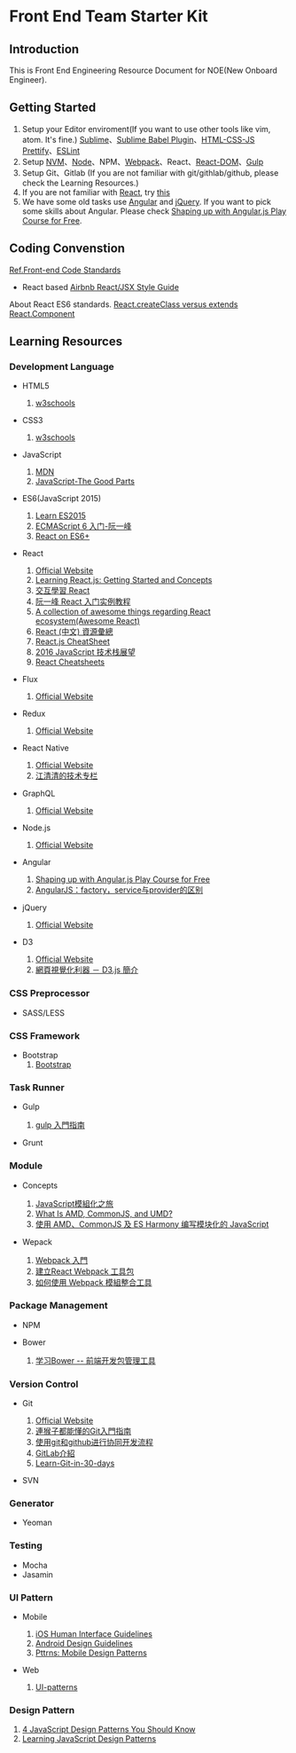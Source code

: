 # Front End Team Starter Kit 
## Introduction
This is Front End Engineering Resource Document for NOE(New Onboard Engineer).

## Getting Started
1. Setup your Editor enviroment(If you want to use other tools like vim, atom. It's fine.)
[Sublime](https://www.sublimetext.com/)、[Sublime Babel Plugin](https://github.com/babel/babel-sublime)、[HTML-CSS-JS Prettify](https://packagecontrol.io/packages/HTML-CSS-JS%20Prettify)、[ESLint](https://github.com/roadhump/SublimeLinter-eslint)
2. Setup [NVM](https://github.com/creationix/nvm)、[Node](https://nodejs.org/en/)、NPM、[Webpack](https://github.com/webpack/webpack)、React、[React-DOM](https://www.npmjs.com/package/react-dom)、[Gulp](http://gulpjs.com/)
3. Setup Git、Gitlab (If you are not familiar with git/githlab/github, please check the Learning Resources.)
4. If you are not familiar with [React](https://facebook.github.io/react/), try [this](https://scotch.io/tutorials/learning-react-getting-started-and-concepts)
5. We have some old tasks use [Angular](https://angularjs.org/) and [jQuery](https://jquery.com/). If you want to pick some skills about Angular. Please check [Shaping up with Angular.js Play Course for Free](https://www.codeschool.com/courses/shaping-up-with-angular-js).

## Coding Convenstion
[Ref.Front-end Code Standards](https://isobar-idev.github.io/code-standards/)

- React based
[Airbnb React/JSX Style Guide](https://github.com/airbnb/javascript/tree/master/react)

About React ES6 standards. [React.createClass versus extends React.Component](https://toddmotto.com/react-create-class-versus-component/)

## Learning Resources
### Development Language
- HTML5
    1. [w3schools](http://www.w3schools.com/html/)
    
- CSS3
    1. [w3schools](http://www.w3schools.com/css/default.asp)

- JavaScript
    1. [MDN](https://developer.mozilla.org/zh-TW/docs/Web/JavaScript)
    2. [JavaScript-The Good Parts](http://bdcampbell.net/javascript/book/javascript_the_good_parts.pdf)

- ES6(JavaScript 2015) 
    1. [Learn ES2015](https://babeljs.io/docs/learn-es2015/)
    2. [ECMAScript 6 入门-阮一峰](http://es6.ruanyifeng.com/)
    3. [React on ES6+](https://babeljs.io/blog/2015/06/07/react-on-es6-plus)
    
- React
    1. [Official Website](https://facebook.github.io/react/)
    2. [Learning React.js: Getting Started and Concepts](https://scotch.io/tutorials/learning-react-getting-started-and-concepts)
    3. [交互學習 React](http://fraserxu.me/intro-to-react/)
    4. [阮一峰 React 入门实例教程](http://www.ruanyifeng.com/blog/2015/03/react.html)
    5. [A collection of awesome things regarding React ecosystem(Awesome React)](https://github.com/enaqx/awesome-react)
    6. [React (中文) 資源彙總](https://github.com/dingyiming/learn-Js-react/issues/1)
    7. [React.js CheatSheet](http://ricostacruz.com/cheatsheets/react.html)
    8. [2016 JavaScript 技术栈展望](https://www.sdk.cn/news/2419)
    9. [React Cheatsheets](http://ricostacruz.com/cheatsheets/react.html)

- Flux
    1. [Official Website](https://facebook.github.io/flux/)

- Redux
    1. [Official Website](https://github.com/reactjs/redux)
    
- React Native
    1. [Official Website](https://facebook.github.io/react-native/)
    2. [江清清的技术专栏](http://www.lcode.org/)

- GraphQL
    1. [Official Website](https://facebook.github.io/react/blog/2015/05/01/graphql-introduction.html)

- Node.js
    1. [Official Website](https://nodejs.org/en/)
    
- Angular
    1. [Shaping up with Angular.js Play Course for Free](https://www.codeschool.com/courses/shaping-up-with-angular-js)
    2. [AngularJS：factory，service与provider的区别](https://segmentfault.com/a/1190000004602085)
    
- jQuery
    1. [Official Website](https://jquery.com/)

- D3
    1. [Official Website](https://d3js.org/)
    2. [網頁視覺化利器 － D3.js 簡介](http://blog.infographics.tw/2015/03/d3js-the-introduction/)

### CSS Preprocessor
- SASS/LESS

### CSS Framework
- Bootstrap
    1. [Bootstrap](http://getbootstrap.com/)

### Task Runner 
- Gulp
    1. [gulp 入門指南](https://987.tw/2014/07/09/gulpru-men-zhi-nan/)

- Grunt

### Module
- Concepts
    1. [JavaScript模組化之旅](http://huangxuan.me/js-module-7day/#/)
    2. [What Is AMD, CommonJS, and UMD?](http://davidbcalhoun.com/2014/what-is-amd-commonjs-and-umd/)
    3. [使用 AMD、CommonJS 及 ES Harmony 编写模块化的 JavaScript](http://justineo.github.io/singles/writing-modular-js/)

- Wepack
    1. [Webpack 入門](http://www.slideshare.net/newstory0113/webpack-52413453)
    2. [建立React Webpack 工具包](http://www.checkme.tw/wordpress/react-webpack-generator/)
    3. [如何使用 Webpack 模組整合工具](http://rhadow.github.io/2015/03/23/webpackIntro/)

### Package Management
- NPM

- Bower
    1. [学习Bower -- 前端开发包管理工具](http://www.html-js.com/article/Learn-JavaScript-learning-Bower-frontend-development-package-management-tools)

### Version Control
- Git
    1. [Official Website](https://git-scm.com/)
    2. [連猴子都能懂的Git入門指南](https://backlogtool.com/git-guide/tw/)
    3. [使用git和github进行协同开发流程](https://segmentfault.com/a/1190000002413519)
    4. [GitLab介紹](http://git-tutorial.readthedocs.org/zh/latest/configurations.html)
    5. [Learn-Git-in-30-days](https://github.com/doggy8088/Learn-Git-in-30-days/blob/master/docs/02%20%E5%9C%A8%20Windows%20%E5%B9%B3%E5%8F%B0%E5%BF%85%E8%A3%9D%E7%9A%84%E4%B8%89%E5%A5%97%20Git%20%E5%B7%A5%E5%85%B7.markdown)

- SVN

### Generator
- Yeoman

### Testing
- Mocha
- Jasamin

### UI Pattern
- Mobile
    1. [iOS Human Interface Guidelines](https://developer.apple.com/library/ios/documentation/UserExperience/Conceptual/MobileHIG/)
    2. [Android Design Guidelines](http://developer.android.com/design/index.html)
    3. [Pttrns: Mobile Design Patterns](http://pttrns.com/)

- Web
    1. [UI-patterns](http://ui-patterns.com/patterns)

### Design Pattern
1. [4 JavaScript Design Patterns You Should Know](https://scotch.io/bar-talk/4-javascript-design-patterns-you-should-know)
2. [Learning JavaScript Design Patterns](https://addyosmani.com/resources/essentialjsdesignpatterns/book/)

